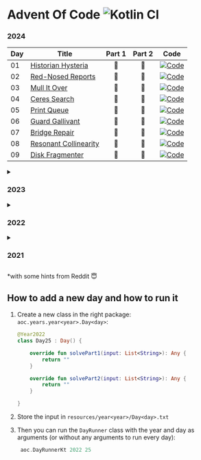 # Advent Of Code ![Kotlin CI](https://github.com/ZhongXiLu/AdventOfCode/workflows/Kotlin%20CI/badge.svg)

### 2024

| Day | Title                                                        | Part 1 | Part 2 | Code                                                                                                                                                      |
|-----|--------------------------------------------------------------|:------:|:------:|-----------------------------------------------------------------------------------------------------------------------------------------------------------|
| 01  | [Historian Hysteria](https://adventofcode.com/2024/day/1)    |   🌟   |   🌟   | [![Code](https://img.shields.io/badge/Day01.kt-%237F52FF.svg?style=flat-square&logo=kotlin&logoColor=white)](src/main/kotlin/aoc/years/year2024/Day01.kt) |
| 02  | [Red-Nosed Reports](https://adventofcode.com/2024/day/2)     |   🌟   |   🌟   | [![Code](https://img.shields.io/badge/Day02.kt-%237F52FF.svg?style=flat-square&logo=kotlin&logoColor=white)](src/main/kotlin/aoc/years/year2024/Day02.kt) |
| 03  | [Mull It Over](https://adventofcode.com/2024/day/3)          |   🌟   |   🌟   | [![Code](https://img.shields.io/badge/Day03.kt-%237F52FF.svg?style=flat-square&logo=kotlin&logoColor=white)](src/main/kotlin/aoc/years/year2024/Day03.kt) |
| 04  | [Ceres Search](https://adventofcode.com/2024/day/4)          |   🌟   |   🌟   | [![Code](https://img.shields.io/badge/Day04.kt-%237F52FF.svg?style=flat-square&logo=kotlin&logoColor=white)](src/main/kotlin/aoc/years/year2024/Day04.kt) |
| 05  | [Print Queue](https://adventofcode.com/2024/day/5)           |   🌟   |   🌟   | [![Code](https://img.shields.io/badge/Day05.kt-%237F52FF.svg?style=flat-square&logo=kotlin&logoColor=white)](src/main/kotlin/aoc/years/year2024/Day05.kt) |
| 06  | [Guard Gallivant](https://adventofcode.com/2024/day/6)       |   🌟   |   🌟   | [![Code](https://img.shields.io/badge/Day06.kt-%237F52FF.svg?style=flat-square&logo=kotlin&logoColor=white)](src/main/kotlin/aoc/years/year2024/Day06.kt) |
| 07  | [Bridge Repair](https://adventofcode.com/2024/day/7)         |   🌟   |   🌟   | [![Code](https://img.shields.io/badge/Day07.kt-%237F52FF.svg?style=flat-square&logo=kotlin&logoColor=white)](src/main/kotlin/aoc/years/year2024/Day07.kt) |
| 08  | [Resonant Collinearity](https://adventofcode.com/2024/day/8) |   🌟   |   🌟   | [![Code](https://img.shields.io/badge/Day08.kt-%237F52FF.svg?style=flat-square&logo=kotlin&logoColor=white)](src/main/kotlin/aoc/years/year2024/Day08.kt) |
| 09  | [Disk Fragmenter](https://adventofcode.com/2024/day/9)       |   🌟   |   🌟   | [![Code](https://img.shields.io/badge/Day09.kt-%237F52FF.svg?style=flat-square&logo=kotlin&logoColor=white)](src/main/kotlin/aoc/years/year2024/Day09.kt) |

<details>
  <summary><h3>2023</h3></summary>

| Day | Title                                                                  | Part 1 | Part 2 | Code                                                                                                                                                      |
|-----|------------------------------------------------------------------------|:------:|:------:|-----------------------------------------------------------------------------------------------------------------------------------------------------------|
| 01  | [Trebuchet?!](https://adventofcode.com/2023/day/1)                     |   🌟   |   🌟   | [![Code](https://img.shields.io/badge/Day01.kt-%237F52FF.svg?style=flat-square&logo=kotlin&logoColor=white)](src/main/kotlin/aoc/years/year2023/Day01.kt) |
| 02  | [Cube Conundrum](https://adventofcode.com/2023/day/2)                  |   🌟   |   🌟   | [![Code](https://img.shields.io/badge/Day02.kt-%237F52FF.svg?style=flat-square&logo=kotlin&logoColor=white)](src/main/kotlin/aoc/years/year2023/Day02.kt) |
| 03  | [Gear Ratios](https://adventofcode.com/2023/day/3)                     |   🌟   |   🌟   | [![Code](https://img.shields.io/badge/Day03.kt-%237F52FF.svg?style=flat-square&logo=kotlin&logoColor=white)](src/main/kotlin/aoc/years/year2023/Day03.kt) |
| 04  | [Scratchcards](https://adventofcode.com/2023/day/4)                    |   🌟   |   🌟   | [![Code](https://img.shields.io/badge/Day04.kt-%237F52FF.svg?style=flat-square&logo=kotlin&logoColor=white)](src/main/kotlin/aoc/years/year2023/Day04.kt) |
| 05  | [If You Give A Seed A Fertilizer](https://adventofcode.com/2023/day/5) |   🌟   |   🌟   | [![Code](https://img.shields.io/badge/Day05.kt-%237F52FF.svg?style=flat-square&logo=kotlin&logoColor=white)](src/main/kotlin/aoc/years/year2023/Day05.kt) |
| 06  | [Wait For It](https://adventofcode.com/2023/day/6)                     |   🌟   |   🌟   | [![Code](https://img.shields.io/badge/Day06.kt-%237F52FF.svg?style=flat-square&logo=kotlin&logoColor=white)](src/main/kotlin/aoc/years/year2023/Day06.kt) |
| 07  | [Camel Cards](https://adventofcode.com/2023/day/7)                     |   🌟   |   🌟   | [![Code](https://img.shields.io/badge/Day07.kt-%237F52FF.svg?style=flat-square&logo=kotlin&logoColor=white)](src/main/kotlin/aoc/years/year2023/Day07.kt) |
| 08  | [Haunted Wasteland](https://adventofcode.com/2023/day/8)               |   🌟   |  🌟*   | [![Code](https://img.shields.io/badge/Day08.kt-%237F52FF.svg?style=flat-square&logo=kotlin&logoColor=white)](src/main/kotlin/aoc/years/year2023/Day08.kt) |
| 09  | [Mirage Maintenance](https://adventofcode.com/2023/day/9)              |   🌟   |   🌟   | [![Code](https://img.shields.io/badge/Day09.kt-%237F52FF.svg?style=flat-square&logo=kotlin&logoColor=white)](src/main/kotlin/aoc/years/year2023/Day09.kt) |
| 10  | [Pipe Maze](https://adventofcode.com/2023/day/10)                      |   🌟   |  🌟*   | [![Code](https://img.shields.io/badge/Day10.kt-%237F52FF.svg?style=flat-square&logo=kotlin&logoColor=white)](src/main/kotlin/aoc/years/year2023/Day10.kt) |

</details>

<details>
  <summary><h3>2022</h3></summary>

| Day | Title                                                            | Part 1 | Part 2 | Code                                                                                                                                                      |
|-----|------------------------------------------------------------------|:------:|:------:|-----------------------------------------------------------------------------------------------------------------------------------------------------------|
| 01  | [Calorie Counting](https://adventofcode.com/2022/day/1)          |   🌟   |   🌟   | [![Code](https://img.shields.io/badge/Day01.kt-%237F52FF.svg?style=flat-square&logo=kotlin&logoColor=white)](src/main/kotlin/aoc/years/year2022/Day01.kt) |
| 02  | [Rock Paper Scissors](https://adventofcode.com/2022/day/2)       |   🌟   |   🌟   | [![Code](https://img.shields.io/badge/Day02.kt-%237F52FF.svg?style=flat-square&logo=kotlin&logoColor=white)](src/main/kotlin/aoc/years/year2022/Day02.kt) |
| 03  | [Rucksack Reorganization](https://adventofcode.com/2022/day/3)   |   🌟   |   🌟   | [![Code](https://img.shields.io/badge/Day03.kt-%237F52FF.svg?style=flat-square&logo=kotlin&logoColor=white)](src/main/kotlin/aoc/years/year2022/Day03.kt) |
| 04  | [Camp Cleanup](https://adventofcode.com/2022/day/4)              |   🌟   |   🌟   | [![Code](https://img.shields.io/badge/Day04.kt-%237F52FF.svg?style=flat-square&logo=kotlin&logoColor=white)](src/main/kotlin/aoc/years/year2022/Day04.kt) |
| 05  | [Supply Stacks](https://adventofcode.com/2022/day/5)             |   🌟   |   🌟   | [![Code](https://img.shields.io/badge/Day05.kt-%237F52FF.svg?style=flat-square&logo=kotlin&logoColor=white)](src/main/kotlin/aoc/years/year2022/Day05.kt) |
| 06  | [Tuning Trouble](https://adventofcode.com/2022/day/6)            |   🌟   |   🌟   | [![Code](https://img.shields.io/badge/Day06.kt-%237F52FF.svg?style=flat-square&logo=kotlin&logoColor=white)](src/main/kotlin/aoc/years/year2022/Day06.kt) |
| 07  | [No Space Left On Device](https://adventofcode.com/2022/day/7)   |   🌟   |   🌟   | [![Code](https://img.shields.io/badge/Day07.kt-%237F52FF.svg?style=flat-square&logo=kotlin&logoColor=white)](src/main/kotlin/aoc/years/year2022/Day07.kt) |
| 08  | [Treetop Tree House](https://adventofcode.com/2022/day/8)        |   🌟   |   🌟   | [![Code](https://img.shields.io/badge/Day08.kt-%237F52FF.svg?style=flat-square&logo=kotlin&logoColor=white)](src/main/kotlin/aoc/years/year2022/Day08.kt) |
| 09  | [Rope Bridge](https://adventofcode.com/2022/day/9)               |   🌟   |   🌟   | [![Code](https://img.shields.io/badge/Day09.kt-%237F52FF.svg?style=flat-square&logo=kotlin&logoColor=white)](src/main/kotlin/aoc/years/year2022/Day09.kt) |
| 10  | [Cathode-Ray Tube](https://adventofcode.com/2022/day/10)         |   🌟   |   🌟   | [![Code](https://img.shields.io/badge/Day10.kt-%237F52FF.svg?style=flat-square&logo=kotlin&logoColor=white)](src/main/kotlin/aoc/years/year2022/Day10.kt) |
| 11  | [Monkey in the Middle](https://adventofcode.com/2022/day/11)     |   🌟   |  🌟*   | [![Code](https://img.shields.io/badge/Day11.kt-%237F52FF.svg?style=flat-square&logo=kotlin&logoColor=white)](src/main/kotlin/aoc/years/year2022/Day11.kt) |
| 12  | [Hill Climbing Algorithm](https://adventofcode.com/2022/day/12)  |   🌟   |   🌟   | [![Code](https://img.shields.io/badge/Day12.kt-%237F52FF.svg?style=flat-square&logo=kotlin&logoColor=white)](src/main/kotlin/aoc/years/year2022/Day12.kt) |
| 13  | [Distress Signal](https://adventofcode.com/2022/day/13)          |   🌟   |   🌟   | [![Code](https://img.shields.io/badge/Day13.kt-%237F52FF.svg?style=flat-square&logo=kotlin&logoColor=white)](src/main/kotlin/aoc/years/year2022/Day13.kt) |
| 14  | [Regolith Reservoir](https://adventofcode.com/2022/day/14)       |   🌟   |   🌟   | [![Code](https://img.shields.io/badge/Day14.kt-%237F52FF.svg?style=flat-square&logo=kotlin&logoColor=white)](src/main/kotlin/aoc/years/year2022/Day14.kt) |
| 15  | [Beacon Exclusion Zone](https://adventofcode.com/2022/day/15)    |   🌟   |  🌟*   | [![Code](https://img.shields.io/badge/Day15.kt-%237F52FF.svg?style=flat-square&logo=kotlin&logoColor=white)](src/main/kotlin/aoc/years/year2022/Day15.kt) |
| 16  | [Proboscidea Volcanium](https://adventofcode.com/2022/day/16)    |  🌟*   |  🌟*   | [![Code](https://img.shields.io/badge/Day16.kt-%237F52FF.svg?style=flat-square&logo=kotlin&logoColor=white)](src/main/kotlin/aoc/years/year2022/Day16.kt) |
| 17  | [Pyroclastic Flow](https://adventofcode.com/2022/day/17)         |   🌟   |   🌟   | [![Code](https://img.shields.io/badge/Day17.kt-%237F52FF.svg?style=flat-square&logo=kotlin&logoColor=white)](src/main/kotlin/aoc/years/year2022/Day17.kt) |
| 18  | [Boiling Boulders](https://adventofcode.com/2022/day/18)         |   🌟   |   🌟   | [![Code](https://img.shields.io/badge/Day18.kt-%237F52FF.svg?style=flat-square&logo=kotlin&logoColor=white)](src/main/kotlin/aoc/years/year2022/Day18.kt) |
| 19  | [Not Enough Minerals](https://adventofcode.com/2022/day/19)      |  🌟*   |   🌟   | [![Code](https://img.shields.io/badge/Day19.kt-%237F52FF.svg?style=flat-square&logo=kotlin&logoColor=white)](src/main/kotlin/aoc/years/year2022/Day19.kt) |
| 20  | [Grove Positioning System](https://adventofcode.com/2022/day/20) |   🌟   |   🌟   | [![Code](https://img.shields.io/badge/Day20.kt-%237F52FF.svg?style=flat-square&logo=kotlin&logoColor=white)](src/main/kotlin/aoc/years/year2022/Day20.kt) |
| 21  | [Monkey Math](https://adventofcode.com/2022/day/21)              |   🌟   |   🌟   | [![Code](https://img.shields.io/badge/Day21.kt-%237F52FF.svg?style=flat-square&logo=kotlin&logoColor=white)](src/main/kotlin/aoc/years/year2022/Day21.kt) |
| 22  | [Monkey Map](https://adventofcode.com/2022/day/22)               |   🌟   |   🌟   | [![Code](https://img.shields.io/badge/Day22.kt-%237F52FF.svg?style=flat-square&logo=kotlin&logoColor=white)](src/main/kotlin/aoc/years/year2022/Day22.kt) |
| 23  | [Unstable Diffusion](https://adventofcode.com/2022/day/23)       |   🌟   |   🌟   | [![Code](https://img.shields.io/badge/Day23.kt-%237F52FF.svg?style=flat-square&logo=kotlin&logoColor=white)](src/main/kotlin/aoc/years/year2022/Day23.kt) |
| 24  | [Blizzard Basin](https://adventofcode.com/2022/day/24)           |   🌟   |   🌟   | [![Code](https://img.shields.io/badge/Day24.kt-%237F52FF.svg?style=flat-square&logo=kotlin&logoColor=white)](src/main/kotlin/aoc/years/year2022/Day24.kt) |
| 25  | [Full of Hot Air](https://adventofcode.com/2022/day/25)          |   🌟   |   🌟   | [![Code](https://img.shields.io/badge/Day25.kt-%237F52FF.svg?style=flat-square&logo=kotlin&logoColor=white)](src/main/kotlin/aoc/years/year2022/Day25.kt) |

</details>

<details>
  <summary><h3>2021</h3></summary>

| Day | Title                                                          | Part 1 | Part 2 | Code                                                                                                                                                      |
|-----|----------------------------------------------------------------|:------:|:------:|-----------------------------------------------------------------------------------------------------------------------------------------------------------|
| 01  | [Sonar Sweep](https://adventofcode.com/2021/day/1)             |   🌟   |   🌟   | [![Code](https://img.shields.io/badge/Day01.kt-%237F52FF.svg?style=flat-square&logo=kotlin&logoColor=white)](src/main/kotlin/aoc/years/year2021/Day01.kt) |
| 02  | [Dive!](https://adventofcode.com/2021/day/2)                   |   🌟   |   🌟   | [![Code](https://img.shields.io/badge/Day02.kt-%237F52FF.svg?style=flat-square&logo=kotlin&logoColor=white)](src/main/kotlin/aoc/years/year2021/Day02.kt) |
| 03  | [Binary Diagnostic](https://adventofcode.com/2021/day/3)       |   🌟   |   🌟   | [![Code](https://img.shields.io/badge/Day03.kt-%237F52FF.svg?style=flat-square&logo=kotlin&logoColor=white)](src/main/kotlin/aoc/years/year2021/Day03.kt) |
| 04  | [Giant Squid](https://adventofcode.com/2021/day/4)             |   🌟   |   🌟   | [![Code](https://img.shields.io/badge/Day04.kt-%237F52FF.svg?style=flat-square&logo=kotlin&logoColor=white)](src/main/kotlin/aoc/years/year2021/Day04.kt) |
| 05  | [Hydrothermal Venture](https://adventofcode.com/2021/day/5)    |   🌟   |   🌟   | [![Code](https://img.shields.io/badge/Day05.kt-%237F52FF.svg?style=flat-square&logo=kotlin&logoColor=white)](src/main/kotlin/aoc/years/year2021/Day05.kt) |
| 06  | [Lanternfish](https://adventofcode.com/2021/day/6)             |   🌟   |  🌟*   | [![Code](https://img.shields.io/badge/Day06.kt-%237F52FF.svg?style=flat-square&logo=kotlin&logoColor=white)](src/main/kotlin/aoc/years/year2021/Day06.kt) |
| 07  | [The Treachery of Whales](https://adventofcode.com/2021/day/7) |   🌟   |   🌟   | [![Code](https://img.shields.io/badge/Day07.kt-%237F52FF.svg?style=flat-square&logo=kotlin&logoColor=white)](src/main/kotlin/aoc/years/year2021/Day07.kt) |
| 08  | [Seven Segment Search](https://adventofcode.com/2021/day/8)    |   🌟   |   🌟   | [![Code](https://img.shields.io/badge/Day08.kt-%237F52FF.svg?style=flat-square&logo=kotlin&logoColor=white)](src/main/kotlin/aoc/years/year2021/Day08.kt) |
| 09  | [Smoke Basin](https://adventofcode.com/2021/day/9)             |   🌟   |   🌟   | [![Code](https://img.shields.io/badge/Day09.kt-%237F52FF.svg?style=flat-square&logo=kotlin&logoColor=white)](src/main/kotlin/aoc/years/year2021/Day09.kt) |
| 10  | [Syntax Scoring](https://adventofcode.com/2021/day/10)         |   🌟   |   🌟   | [![Code](https://img.shields.io/badge/Day10.kt-%237F52FF.svg?style=flat-square&logo=kotlin&logoColor=white)](src/main/kotlin/aoc/years/year2021/Day10.kt) |
| 11  | [Dumbo Octopus](https://adventofcode.com/2021/day/11)          |   🌟   |   🌟   | [![Code](https://img.shields.io/badge/Day11.kt-%237F52FF.svg?style=flat-square&logo=kotlin&logoColor=white)](src/main/kotlin/aoc/years/year2021/Day11.kt) |

</details>

*with some hints from Reddit 😇

## How to add a new day and how to run it

1. Create a new class in the right package: `aoc.years.year<year>.Day<day>`:

    ```kotlin
    @Year2022
    class Day25 : Day() {
    
        override fun solvePart1(input: List<String>): Any {
            return ""
        }
    
        override fun solvePart2(input: List<String>): Any {
            return ""
        }
    
    }
    ```

2. Store the input in `resources/year<year>/Day<day>.txt`

3. Then you can run the `DayRunner` class with the year and day as arguments (or without any arguments to run every
   day):

   ```kotlin
    aoc.DayRunnerKt 2022 25
    ```
